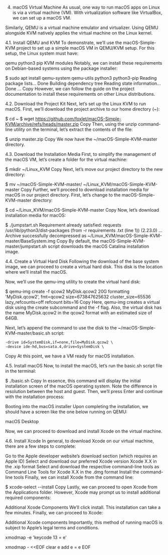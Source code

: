 4. macOS Virtual Machine As usual, one way to run macOS apps on Linux is via a virtual machine (VM). With virtualization software like
   VirtualBox, we can set up a macOS VM.

Similarly, QEMU is a virtual machine emulator and virtualizer. Using QEMU alongside KVM natively applies the virtual machine on the Linux
kernel.

4.1. Install QEMU and KVM To demonstrate, we’ll use the macOS-Simple-KVM project to set up a simple macOS VM in QEMU/KVM setup. For this
setup, the Linux system must have:

qemu python3 pip KVM modules Notably, we can install these requirements on Debian-based systems using the package installer:

$ sudo apt install qemu-system qemu-utils python3 python3-pip Reading package lists... Done Building dependency tree Reading state
information... Done ... Copy However, we can follow the guide on the project documentation to install these requirements on other Linux
distributions.

4.2. Download the Project Kit Next, let’s set up the Linux KVM to run macOS. First, we’ll download the project archive to our home directory
(~):

$ cd ~ $ wget https://github.com/foxlet/macOS-Simple-KVM/archive/refs/heads/master.zip Copy Then, using the unzip command-line utility on
the terminal, let’s extract the contents of the file:

$ unzip master.zip Copy We now have the ~/macOS-Simple-KVM-master directory.

4.3. Download the Installation Media First, to simplify the management of the macOS VM, let’s create a folder for the virtual machine:

$ mkdir ~/Linux_KVM Copy Next, let’s move our project directory to the new directory:

$ mv ~/macOS-Simple-KVM-master/ ~/Linux_KVM/macOS-Simple-KVM-master Copy Further, we’ll proceed to download installation media for macOS in
our project directory. First, let’s change to the macOS-Simple-KVM-master directory:

$ cd ~/Linux_KVM/macOS-Simple-KVM-master Copy Now, let’s download installation media for macOS:

$ ./jumpstart.sh Requirement already satisfied: requests /usr/lib/python3/dist-packages (from -r requirements .txt (line 1)) (2.23.0) ...
Archive successfully decompressed as ~/Linux_KVM/macOS-Simple-KVM-master/BaseSystem.img Copy By default, the
macOS-Simple-KVM-master/jumpstart.sh script downloads the macOS Catalina installation image.

4.4. Create a Virtual Hard Disk Following the download of the base system image, we can proceed to create a virtual hard disk. This disk is
the location where we’ll install the macOS.

Now, we’ll use the qemu-img utility to create the virtual hard disk:

$ qemu-img create -f qcow2 MyDisk.qcow2 20G formatting 'MyDisk.qcow2', fmt=qcow2 size=673847625632 cluster_size=65536 lazy_refcounts=off
refcount bits=16 Copy Here, qemu-img creates a virtual disk using the create subcommand and the -f flag. Also, the virtual disk has the name
MyDisk.qcow2 in the qcow2 format with an estimated size of 64GB.

Next, let’s append the command to use the disk to the ~/macOS-Simple-KVM-master/basic.sh script:

    -drive id=SystemDisk,if=none,file=MyDisk.qcow2 \
    -device ide-hd,bus=sata.4,drive=SystemDisk \

Copy At this point, we have a VM ready for macOS installation.

4.5. Install macOS Now, to install the macOS, let’s run the basic.sh script file in the terminal:

$ ./basic.sh Copy In essence, this command will display the initial installation screen of the macOS operating system. Note the difference
in resolution between the host and guest. Then, we’ll press Enter and continue with the installation process:

Booting into the macOS installer Upon completing the installation, we should have a screen like the one below running on QEMU:

macOS Desktop

Now, we can proceed to download and install Xcode on the virtual machine.

4.6. Install Xcode In general, to download Xcode on our virtual machine, there are a few steps to complete:

Go to the Apple developer website’s download section (which requires an Apple ID) Select and download our preferred Xcode version Xcode X.X
in the .xip format Select and download the respective command-line tools as Command Line Tools for Xcode X.X in the .dmg format Install the
command-line tools Finally, we can install Xcode from the command line:

$ xcode-select --install Copy Lastly, we can proceed to open Xcode from the Applications folder. However, Xcode may prompt us to install
additional required components:

Additional Xcode Components We’ll click install. This installation can take a few minutes. Finally, we can proceed to Xcode:

Additional Xcode components Importantly, this method of running macOS is subject to Apple’s legal terms and conditions.

xmodmap -e 'keycode 13 = e'

xmodmap - <<EOF clear e add e = e EOF
